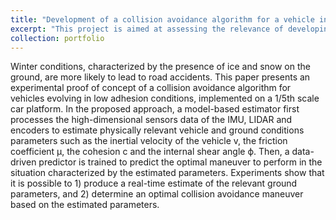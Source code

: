 ```yaml
---
title: "Development of a collision avoidance algorithm for a vehicle in low adhesion conditions"
excerpt: "This project is aimed at assessing the relevance of developing an intelligent collision avoidance algorithm for a vehicle operating in low adhesion conditions based on the physics characterising the relationship between the vehicle and the road surface. <br/><img src='/images/control_architecture_v9.PNG'>"
collection: portfolio
---
```


<!-- This is an item in your portfolio. It can be have images or nice text. If you name the file .md, it will be parsed as markdown. If you name the file .html, it will be parsed as HTML.  -->

Winter conditions, characterized by the presence of ice and snow on the ground, are more likely to lead to road accidents. This paper presents an experimental proof of concept of a collision avoidance algorithm for vehicles evolving in low adhesion conditions, implemented on a 1/5th scale car platform. In the proposed approach, a model-based estimator first processes the high-dimensional sensors data of the IMU, LIDAR and encoders to estimate physically relevant vehicle and ground conditions parameters such as the inertial velocity of the vehicle v, the friction coefficient µ, the cohesion c and the internal shear angle ϕ. Then, a data-driven predictor is trained to predict the optimal maneuver to perform in the situation characterized by the estimated parameters. Experiments show that it is possible to 1) produce a real-time estimate of the relevant ground parameters, and 2) determine an optimal collision avoidance maneuver based on the estimated parameters.